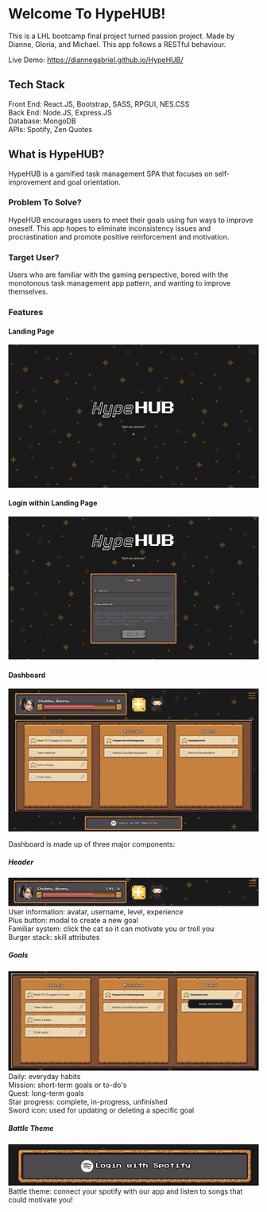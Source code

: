 # Welcome To HypeHUB!

This is a LHL bootcamp final project turned passion project. Made by Dianne, Gloria, and Michael. This app follows a RESTful behaviour.

Live Demo: https://diannegabriel.github.io/HypeHUB/

## Tech Stack

Front End: React.JS, Bootstrap, SASS, RPGUI, NES.CSS\
Back End: Node.JS, Express.JS\
Database: MongoDB\
APIs: Spotify, Zen Quotes

## What is HypeHUB?

HypeHUB is a gamified task management SPA that focuses on self-improvement and goal orientation.

### Problem To Solve?

HypeHUB encourages users to meet their goals using fun ways to improve oneself. This app hopes to
eliminate inconsistency issues and procrastination and promote positive reinforcement and motivation.

### Target User?

Users who are familiar with the gaming perspective, bored with the monotonous task management app pattern, and wanting to improve themselves.

### Features

#### Landing Page
!["Landing Page"](https://github.com/diannegabriel/HypeHUB/blob/master/docs/00_landing_page.png)

#### Login within Landing Page
!["Login with Landing Page"](https://github.com/diannegabriel/HypeHUB/blob/master/docs/01_landing_login.png)

#### Dashboard
!["Dashboard"](https://github.com/diannegabriel/HypeHUB/blob/master/docs/02_user_page.png)

Dashboard is made up of three major components:

##### Header
!["Header"](https://github.com/diannegabriel/HypeHUB/blob/master/docs/03_header.png)
User information: avatar, username, level, experience\
Plus button: modal to create a new goal\
Familiar system: click the cat so it can motivate you or troll you\
Burger stack: skill attributes

##### Goals
!["Goals"](https://github.com/diannegabriel/HypeHUB/blob/master/docs/04_goals.png)
Daily: everyday habits\
Mission: short-term goals or to-do's\
Quest: long-term goals\
Star progress: complete, in-progress, unfinished\
Sword icon: used for updating or deleting a specific goal


##### Battle Theme
!["Battle Theme"](https://github.com/diannegabriel/HypeHUB/blob/master/docs/05_battle_theme.png)
Battle theme: connect your spotify with our app and listen to songs that could motivate you!

